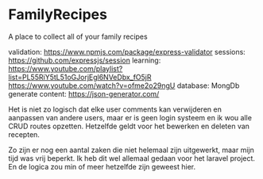 # FamilyRecipes
A place to collect all of your family recipes


validation: https://www.npmjs.com/package/express-validator
sessions: https://github.com/expressjs/session
learning: https://www.youtube.com/playlist?list=PL55RiY5tL51oGJorjEgl6NVeDbx_fO5jR
https://www.youtube.com/watch?v=ofme2o29ngU
database: MongDb
generate content: https://json-generator.com/


Het is niet zo logisch dat elke user comments kan verwijderen en aanpassen van andere users, maar er is geen login systeem en ik wou alle CRUD routes opzetten. Hetzelfde geldt voor het bewerken en deleten van recepten.

Zo zijn er nog een aantal zaken die niet helemaal zijn uitgewerkt, maar mijn tijd was vrij beperkt. Ik heb dit wel allemaal gedaan voor het laravel project. En de logica zou min of meer hetzelfde zijn geweest hier.